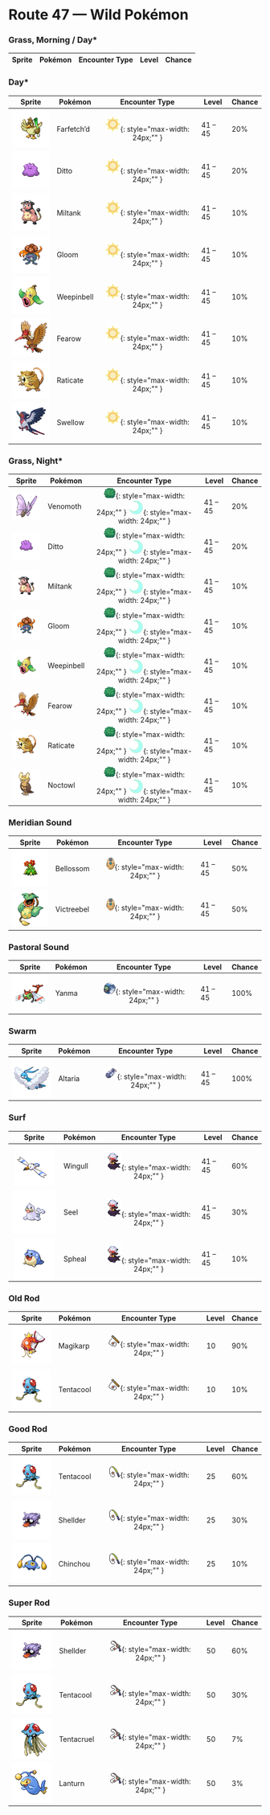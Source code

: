 # Route 47 — Wild Pokémon

### Grass, Morning / Day*

| Sprite | Pokémon | Encounter Type | Level | Chance |
|:------:|---------|:--------------:|-------|--------|
### Day*

| Sprite | Pokémon | Encounter Type | Level | Chance |
|:------:|---------|:--------------:|-------|--------|
| ![Farfetch’d](../../assets/sprites/farfetchd/front.gif "Farfetch’d: If it eats the plant stalk it carries as emergency rations, it runs off in search of a new stalk.") | Farfetch’d | ![Day*](../../assets/encounter_types/day.png "Day*"){: style="max-width: 24px;"" } | 41 – 45 | 20% |
| ![Ditto](../../assets/sprites/ditto/front.gif "Ditto: Its transformation ability is perfect. However, if made to laugh, it can’t maintain its disguise.") | Ditto | ![Day*](../../assets/encounter_types/day.png "Day*"){: style="max-width: 24px;"" } | 41 – 45 | 20% |
| ![Miltank](../../assets/sprites/miltank/front.gif "Miltank: If it is around babies, the milk it produces contains much more nutrition than usual.") | Miltank | ![Day*](../../assets/encounter_types/day.png "Day*"){: style="max-width: 24px;"" } | 41 – 45 | 10% |
| ![Gloom](../../assets/sprites/gloom/front.gif "Gloom: It secretes a sticky, drool-like honey. Although sweet, it smells too repulsive to get very close.") | Gloom | ![Day*](../../assets/encounter_types/day.png "Day*"){: style="max-width: 24px;"" } | 41 – 45 | 10% |
| ![Weepinbell](../../assets/sprites/weepinbell/front.gif "Weepinbell: If its prey is bigger than its mouth, it slices up the victim with sharp leaves, then eats every morsel.") | Weepinbell | ![Day*](../../assets/encounter_types/day.png "Day*"){: style="max-width: 24px;"" } | 41 – 45 | 10% |
| ![Fearow](../../assets/sprites/fearow/front.gif "Fearow: It cleverly uses its thin, long beak to pluck and eat small insects that hide under the ground.") | Fearow | ![Day*](../../assets/encounter_types/day.png "Day*"){: style="max-width: 24px;"" } | 41 – 45 | 10% |
| ![Raticate](../../assets/sprites/raticate/front.gif "Raticate: Its whiskers help it to maintain balance. Its fangs never stop growing, so it gnaws to pare them down.") | Raticate | ![Day*](../../assets/encounter_types/day.png "Day*"){: style="max-width: 24px;"" } | 41 – 45 | 10% |
| ![Swellow](../../assets/sprites/swellow/front.gif "Swellow: It dives at a steep angle as soon as it spots its prey. It catches its prey with sharp claws.") | Swellow | ![Day*](../../assets/encounter_types/day.png "Day*"){: style="max-width: 24px;"" } | 41 – 45 | 10% |

### Grass, Night*

| Sprite | Pokémon | Encounter Type | Level | Chance |
|:------:|---------|:--------------:|-------|--------|
| ![Venomoth](../../assets/sprites/venomoth/front.gif "Venomoth: The powder on its wings is poisonous if it is dark in hue. If it is light in hue, it causes paralysis.") | Venomoth | ![Grass](../../assets/encounter_types/grass.png "Grass"){: style="max-width: 24px;"" } ![Night*](../../assets/encounter_types/night.png "Night*"){: style="max-width: 24px;"" } | 41 – 45 | 20% |
| ![Ditto](../../assets/sprites/ditto/front.gif "Ditto: Its transformation ability is perfect. However, if made to laugh, it can’t maintain its disguise.") | Ditto | ![Grass](../../assets/encounter_types/grass.png "Grass"){: style="max-width: 24px;"" } ![Night*](../../assets/encounter_types/night.png "Night*"){: style="max-width: 24px;"" } | 41 – 45 | 20% |
| ![Miltank](../../assets/sprites/miltank/front.gif "Miltank: If it is around babies, the milk it produces contains much more nutrition than usual.") | Miltank | ![Grass](../../assets/encounter_types/grass.png "Grass"){: style="max-width: 24px;"" } ![Night*](../../assets/encounter_types/night.png "Night*"){: style="max-width: 24px;"" } | 41 – 45 | 10% |
| ![Gloom](../../assets/sprites/gloom/front.gif "Gloom: It secretes a sticky, drool-like honey. Although sweet, it smells too repulsive to get very close.") | Gloom | ![Grass](../../assets/encounter_types/grass.png "Grass"){: style="max-width: 24px;"" } ![Night*](../../assets/encounter_types/night.png "Night*"){: style="max-width: 24px;"" } | 41 – 45 | 10% |
| ![Weepinbell](../../assets/sprites/weepinbell/front.gif "Weepinbell: If its prey is bigger than its mouth, it slices up the victim with sharp leaves, then eats every morsel.") | Weepinbell | ![Grass](../../assets/encounter_types/grass.png "Grass"){: style="max-width: 24px;"" } ![Night*](../../assets/encounter_types/night.png "Night*"){: style="max-width: 24px;"" } | 41 – 45 | 10% |
| ![Fearow](../../assets/sprites/fearow/front.gif "Fearow: It cleverly uses its thin, long beak to pluck and eat small insects that hide under the ground.") | Fearow | ![Grass](../../assets/encounter_types/grass.png "Grass"){: style="max-width: 24px;"" } ![Night*](../../assets/encounter_types/night.png "Night*"){: style="max-width: 24px;"" } | 41 – 45 | 10% |
| ![Raticate](../../assets/sprites/raticate/front.gif "Raticate: Its whiskers help it to maintain balance. Its fangs never stop growing, so it gnaws to pare them down.") | Raticate | ![Grass](../../assets/encounter_types/grass.png "Grass"){: style="max-width: 24px;"" } ![Night*](../../assets/encounter_types/night.png "Night*"){: style="max-width: 24px;"" } | 41 – 45 | 10% |
| ![Noctowl](../../assets/sprites/noctowl/front.gif "Noctowl: When it needs to think, it rotates its head 180 degrees to sharpen its intellectual power.") | Noctowl | ![Grass](../../assets/encounter_types/grass.png "Grass"){: style="max-width: 24px;"" } ![Night*](../../assets/encounter_types/night.png "Night*"){: style="max-width: 24px;"" } | 41 – 45 | 10% |

### Meridian Sound

| Sprite | Pokémon | Encounter Type | Level | Chance |
|:------:|---------|:--------------:|-------|--------|
| ![Bellossom](../../assets/sprites/bellossom/front.gif "Bellossom: Plentiful in the tropics. When it dances, its petals rub together and make a pleasant ringing sound.") | Bellossom | ![Meridian Sound](../../assets/encounter_types/meridian_sound.png "Meridian Sound"){: style="max-width: 24px;"" } | 41 – 45 | 50% |
| ![Victreebel](../../assets/sprites/victreebel/front.gif "Victreebel: This horrifying plant Pokémon attracts prey with aromatic honey, then melts them in its mouth.") | Victreebel | ![Meridian Sound](../../assets/encounter_types/meridian_sound.png "Meridian Sound"){: style="max-width: 24px;"" } | 41 – 45 | 50% |

### Pastoral Sound

| Sprite | Pokémon | Encounter Type | Level | Chance |
|:------:|---------|:--------------:|-------|--------|
| ![Yanma](../../assets/sprites/yanma/front.gif "Yanma: Its large eyes can scan 360 degrees. It looks in all directions to seek out insects as its prey.") | Yanma | ![Pastoral Sound](../../assets/encounter_types/pastoral_sound.png "Pastoral Sound"){: style="max-width: 24px;"" } | 41 – 45 | 100% |

### Swarm

| Sprite | Pokémon | Encounter Type | Level | Chance |
|:------:|---------|:--------------:|-------|--------|
| ![Altaria](../../assets/sprites/altaria/front.gif "Altaria: It flies gracefully through the sky. Its melodic humming makes you feel like you’re in a dream.") | Altaria | ![Swarm](../../assets/encounter_types/swarm.png "Swarm"){: style="max-width: 24px;"" } | 41 – 45 | 100% |

### Surf

| Sprite | Pokémon | Encounter Type | Level | Chance |
|:------:|---------|:--------------:|-------|--------|
| ![Wingull](../../assets/sprites/wingull/front.gif "Wingull: It soars on updrafts without flapping its wings. It makes a nest on sheer cliffs at the sea’s edge.") | Wingull | ![Surf](../../assets/encounter_types/surf.png "Surf"){: style="max-width: 24px;"" } | 41 – 45 | 60% |
| ![Seel](../../assets/sprites/seel/front.gif "Seel: In daytime, it is often found asleep on the seabed in shallow waters. Its nostrils close while it swims.") | Seel | ![Surf](../../assets/encounter_types/surf.png "Surf"){: style="max-width: 24px;"" } | 41 – 45 | 30% |
| ![Spheal](../../assets/sprites/spheal/front.gif "Spheal: It crosses the oceans by rolling itself on drifting ice. Fluffy fur keeps it warm when the temperature is below freezing.") | Spheal | ![Surf](../../assets/encounter_types/surf.png "Surf"){: style="max-width: 24px;"" } | 41 – 45 | 10% |

### Old Rod

| Sprite | Pokémon | Encounter Type | Level | Chance |
|:------:|---------|:--------------:|-------|--------|
| ![Magikarp](../../assets/sprites/magikarp/front.gif "Magikarp: For no reason, it jumps and splashes about, making it easy for predators like PIDGEOTTO to catch it mid-jump.") | Magikarp | ![Old Rod](../../assets/encounter_types/old_rod.png "Old Rod"){: style="max-width: 24px;"" } | 10 | 90% |
| ![Tentacool](../../assets/sprites/tentacool/front.gif "Tentacool: It drifts aimlessly in waves. Very difficult to see in water, it may not be noticed until it stings.") | Tentacool | ![Old Rod](../../assets/encounter_types/old_rod.png "Old Rod"){: style="max-width: 24px;"" } | 10 | 10% |

### Good Rod

| Sprite | Pokémon | Encounter Type | Level | Chance |
|:------:|---------|:--------------:|-------|--------|
| ![Tentacool](../../assets/sprites/tentacool/front.gif "Tentacool: It drifts aimlessly in waves. Very difficult to see in water, it may not be noticed until it stings.") | Tentacool | ![Good Rod](../../assets/encounter_types/good_rod.png "Good Rod"){: style="max-width: 24px;"" } | 25 | 60% |
| ![Shellder](../../assets/sprites/shellder/front.gif "Shellder: Grains of sand trapped in its shells mix with its body fluids to form beautiful pearls.") | Shellder | ![Good Rod](../../assets/encounter_types/good_rod.png "Good Rod"){: style="max-width: 24px;"" } | 25 | 30% |
| ![Chinchou](../../assets/sprites/chinchou/front.gif "Chinchou: On the dark ocean floor, its only means of communication is its constantly flashing lights.") | Chinchou | ![Good Rod](../../assets/encounter_types/good_rod.png "Good Rod"){: style="max-width: 24px;"" } | 25 | 10% |

### Super Rod

| Sprite | Pokémon | Encounter Type | Level | Chance |
|:------:|---------|:--------------:|-------|--------|
| ![Shellder](../../assets/sprites/shellder/front.gif "Shellder: Grains of sand trapped in its shells mix with its body fluids to form beautiful pearls.") | Shellder | ![Super Rod](../../assets/encounter_types/super_rod.png "Super Rod"){: style="max-width: 24px;"" } | 50 | 60% |
| ![Tentacool](../../assets/sprites/tentacool/front.gif "Tentacool: It drifts aimlessly in waves. Very difficult to see in water, it may not be noticed until it stings.") | Tentacool | ![Super Rod](../../assets/encounter_types/super_rod.png "Super Rod"){: style="max-width: 24px;"" } | 50 | 30% |
| ![Tentacruel](../../assets/sprites/tentacruel/front.gif "Tentacruel: In battle, it extends all 80 of its tentacles to entrap its opponent inside a poisonous net.") | Tentacruel | ![Super Rod](../../assets/encounter_types/super_rod.png "Super Rod"){: style="max-width: 24px;"" } | 50 | 7% |
| ![Lanturn](../../assets/sprites/lanturn/front.gif "Lanturn: It blinds prey with an intense burst of light. With the prey incapacitated, the Pokémon swallows it in a single gulp.") | Lanturn | ![Super Rod](../../assets/encounter_types/super_rod.png "Super Rod"){: style="max-width: 24px;"" } | 50 | 3% |

